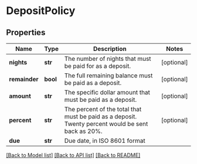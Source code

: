 # DepositPolicy

## Properties
Name | Type | Description | Notes
------------ | ------------- | ------------- | -------------
**nights** | **str** | The number of nights that must be paid for as a deposit. | [optional] 
**remainder** | **bool** | The full remaining balance must be paid as a deposit. | [optional] 
**amount** | **str** | The specific dollar amount that must be paid as a deposit. | [optional] 
**percent** | **str** | The percent of the total that must be paid as a deposit. Twenty percent would be sent back as 20%. | [optional] 
**due** | **str** | Due date, in ISO 8601 format | 

[[Back to Model list]](../README.md#documentation-for-models) [[Back to API list]](../README.md#documentation-for-api-endpoints) [[Back to README]](../README.md)


